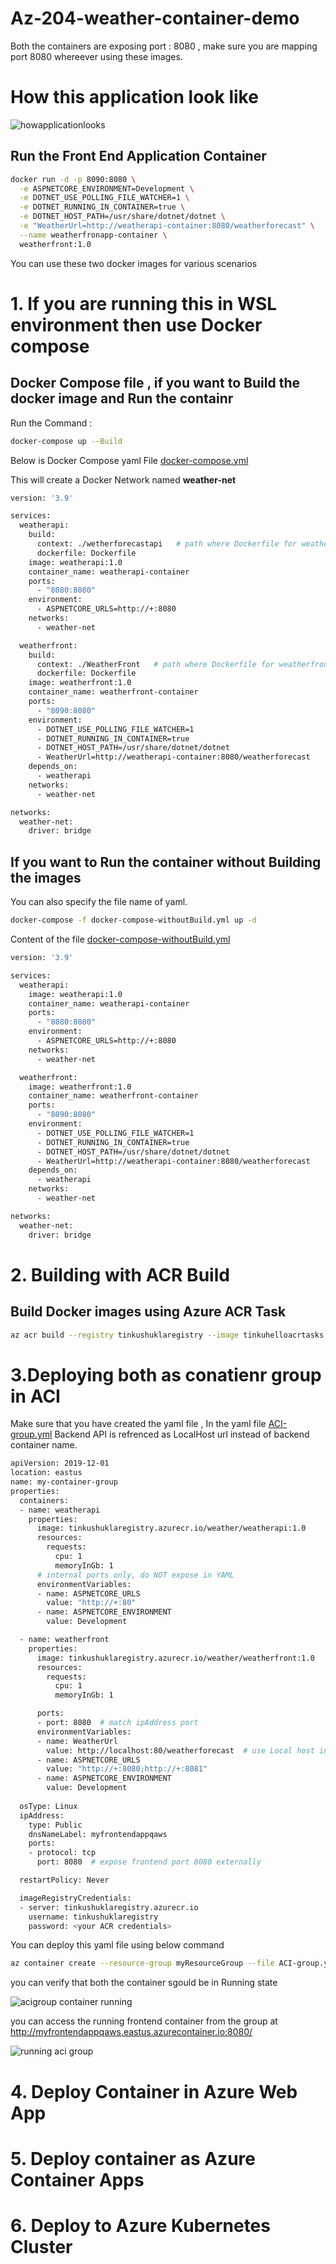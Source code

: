 # Az-204-weather-container-demo
Both the containers are exposing port : 8080 , make sure you are mapping port 8080 whereever using these images.
# How this application look like   
![howapplicationlooks](Images/howapplicationlooks.png)



## Run the Front End Application Container

```bash
docker run -d -p 8090:8080 \
  -e ASPNETCORE_ENVIRONMENT=Development \
  -e DOTNET_USE_POLLING_FILE_WATCHER=1 \
  -e DOTNET_RUNNING_IN_CONTAINER=true \
  -e DOTNET_HOST_PATH=/usr/share/dotnet/dotnet \
  -e "WeatherUrl=http://weatherapi-container:8080/weatherforecast" \
  --name weatherfronapp-container \
  weatherfront:1.0
```

You can use these two docker images for various scenarios  
  


# 1. If you are running this in WSL environment then use Docker compose

## Docker Compose file , if you want to Build the docker image and Run the containr

Run the Command  : 

```bash
docker-compose up --Build
```
Below is Docker  Compose yaml File <a href="docker-compose.yml" target="_blank">docker-compose.yml</a>

This will create a Docker Network named **weather-net**

```bash
version: '3.9'

services:
  weatherapi:
    build:
      context: ./wetherforecastapi   # path where Dockerfile for weatherapi exists
      dockerfile: Dockerfile
    image: weatherapi:1.0
    container_name: weatherapi-container
    ports:
      - "8080:8080"
    environment:
      - ASPNETCORE_URLS=http://+:8080
    networks:
      - weather-net

  weatherfront:
    build:
      context: ./WeatherFront   # path where Dockerfile for weatherfront exists
      dockerfile: Dockerfile
    image: weatherfront:1.0
    container_name: weatherfront-container
    ports:
      - "8090:8080"
    environment:
      - DOTNET_USE_POLLING_FILE_WATCHER=1
      - DOTNET_RUNNING_IN_CONTAINER=true
      - DOTNET_HOST_PATH=/usr/share/dotnet/dotnet
      - WeatherUrl=http://weatherapi-container:8080/weatherforecast
    depends_on:
      - weatherapi
    networks:
      - weather-net

networks:
  weather-net:
    driver: bridge
```


## If you want to Run the container without Building the images 

You can also specify the file name of yaml.

```bash
docker-compose -f docker-compose-withoutBuild.yml up -d
```
Content of the file <a href="docker-compose-withoutBuild.yml" target="_blank">docker-compose-withoutBuild.yml</a>

```bash
version: '3.9'

services:
  weatherapi:
    image: weatherapi:1.0
    container_name: weatherapi-container
    ports:
      - "8080:8080"
    environment:
      - ASPNETCORE_URLS=http://+:8080
    networks:
      - weather-net

  weatherfront:
    image: weatherfront:1.0
    container_name: weatherfront-container
    ports:
      - "8090:8080"
    environment:
      - DOTNET_USE_POLLING_FILE_WATCHER=1
      - DOTNET_RUNNING_IN_CONTAINER=true
      - DOTNET_HOST_PATH=/usr/share/dotnet/dotnet
      - WeatherUrl=http://weatherapi-container:8080/weatherforecast
    depends_on:
      - weatherapi
    networks:
      - weather-net

networks:
  weather-net:
    driver: bridge
```

# 2. Building with ACR Build

## Build Docker images using Azure ACR Task

```bash
az acr build --registry tinkushuklaregistry --image tinkuhelloacrtasks:v1 .
```

# 3.Deploying both as conatienr group in ACI

Make sure that you have created the yaml file , In the yaml file <a href="ACI-group.yml" target="_blank">ACI-group.yml</a> Backend API is refrenced as  LocalHost url instead of backend container name.

```bash
apiVersion: 2019-12-01
location: eastus
name: my-container-group
properties:
  containers:
  - name: weatherapi
    properties:
      image: tinkushuklaregistry.azurecr.io/weather/weatherapi:1.0
      resources:
        requests:
          cpu: 1
          memoryInGb: 1
      # internal ports only, do NOT expose in YAML
      environmentVariables:
      - name: ASPNETCORE_URLS
        value: "http://+:80"
      - name: ASPNETCORE_ENVIRONMENT
        value: Development

  - name: weatherfront
    properties:
      image: tinkushuklaregistry.azurecr.io/weather/weatherfront:1.0
      resources:
        requests:
          cpu: 1
          memoryInGb: 1

      ports:
      - port: 8080  # match ipAddress port    
      environmentVariables:
      - name: WeatherUrl
        value: http://localhost:80/weatherforecast  # use Local host instead of container name
      - name: ASPNETCORE_URLS
        value: "http://+:8080;http://+:8081"
      - name: ASPNETCORE_ENVIRONMENT
        value: Development
      
  osType: Linux
  ipAddress:
    type: Public
    dnsNameLabel: myfrontendappqaws
    ports:
    - protocol: tcp
      port: 8080  # expose frontend port 8080 externally

  restartPolicy: Never

  imageRegistryCredentials:
  - server: tinkushuklaregistry.azurecr.io
    username: tinkushuklaregistry
    password: <your ACR credentials>
```

You can deploy this yaml file using below command

```bash
az container create --resource-group myResourceGroup --file ACI-group.yml
```

you can verify that both the container sgould be in Running state  
  
![acigroup container running](Images/acigroup-container-running.png)

you can access the running frontend container from the group at http://myfrontendappqaws.eastus.azurecontainer.io:8080/

![running aci group](Images/running-aci-group.png)

# 4. Deploy Container in Azure Web App

# 5. Deploy container as Azure Container Apps

# 6. Deploy to Azure Kubernetes Cluster



